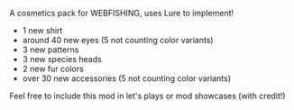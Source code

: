 A cosmetics pack for WEBFISHING, uses Lure to implement!
- 1 new shirt
- around 40 new eyes (5 not counting color variants)
- 3 new patterns
- 3 new species heads
- 2 new fur colors
- over 30 new accessories (5 not counting color variants)

Feel free to include this mod in let's plays or mod showcases (with credit!)